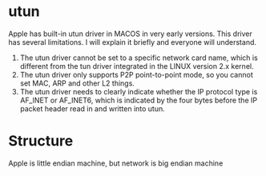 # utun

Apple has built-in utun driver in MACOS in very early versions. This driver has several limitations. I will explain it briefly and everyone will understand.

1. The utun driver cannot be set to a specific network card name, which is different from the tun driver integrated in the LINUX version 2.x kernel.
2. The utun driver only supports P2P point-to-point mode, so you cannot set MAC, ARP and other L2 things.
3. The utun driver needs to clearly indicate whether the IP protocol type is AF_INET or AF_INET6, which is indicated by the four bytes before the IP packet header read in and written into utun.

# Structure
Apple is little endian machine, but network is big endian machine
